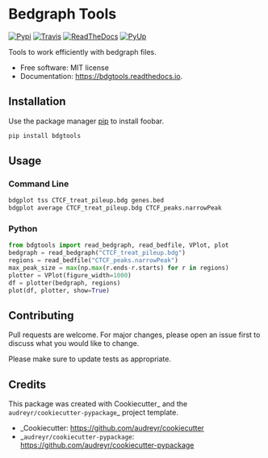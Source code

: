 # Bedgraph Tools

[![Pypi](https://img.shields.io/pypi/v/bdgtools.svg)](https://pypi.org/project/bdgtools)
[![Travis](https://img.shields.io/travis/knutdrand/bdgtools.svg)](https://travis-ci.com/knutdrand/bdgtools)
[![ReadTheDocs](https://readthedocs.org/projects/bdgtools/badge/?version=latest)](https://bdgtools.readthedocs.io/en/latest/?badge=latest)
[![PyUp](https://pyup.io/repos/github/knutdrand/bdgtools/shield.svg)](https://pyup.io/repos/github/knutdrand/bdgtools/)

Tools to work efficiently with bedgraph files.


* Free software: MIT license
* Documentation: https://bdgtools.readthedocs.io.

## Installation

Use the package manager [pip](https://pip.pypa.io/en/stable/) to install foobar.

```bash
pip install bdgtools
```

## Usage
### Command Line
```bash
bdgplot tss CTCF_treat_pileup.bdg genes.bed
bdgplot average CTCF_treat_pileup.bdg CTCF_peaks.narrowPeak
```
### Python

```python
from bdgtools import read_bedgraph, read_bedfile, VPlot, plot
bedgraph = read_bedgraph("CTCF_treat_pileup.bdg")
regions = read_bedfile("CTCF_peaks.narrowPeak")
max_peak_size = max(np.max(r.ends-r.starts) for r in regions)
plotter = VPlot(figure_width=1000)
df = plotter(bedgraph, regions)
plot(df, plotter, show=True)
```

## Contributing
Pull requests are welcome. For major changes, please open an issue first to discuss what you would like to change.

Please make sure to update tests as appropriate.

## Credits
This package was created with Cookiecutter_ and the `audreyr/cookiecutter-pypackage`_ project template.

* _Cookiecutter: https://github.com/audreyr/cookiecutter
* _`audreyr/cookiecutter-pypackage`: https://github.com/audreyr/cookiecutter-pypackage